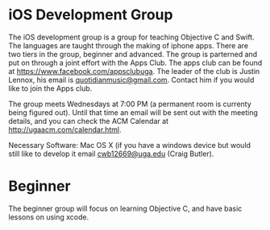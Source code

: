 iOS Development Group
=====================
The iOS development group is a group for teaching Objective C and Swift. The languages are taught through the making of iphone apps. There are two tiers in the group, beginner and advanced. The group is parterned and put on through a joint effort with the Apps Club.
The apps club can be found at https://www.facebook.com/appsclubuga.
The leader of the club is Justin Lennox, his email is quotidianmusic@gmail.com. Contact him if you would like to join the Apps club.

The group meets Wednesdays at 7:00 PM (a permanent room is currenty being figured out). 
Until that time an email will be sent out with the meeting details, and you can check the ACM Calendar at http://ugaacm.com/calendar.html.

Necessary Software:
Mac OS X (if you have a windows device but would still like to develop it email cwb12669@uga.edu (Craig Butler).

Beginner
========
The beginner group will focus on learning Objective C, and have basic lessons on using xcode.